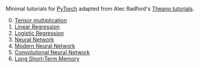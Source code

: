 <!-- [![Build Status](https://travis-ci.org/vinhkhuc/PyTorch-Mini-Tutorials.svg?branch=master)](https://travis-ci.org/vinhkhuc/PyTorch-Mini-Tutorials) -->

Minimal tutorials for [PyTorch](https://github.com/pytorch/pytorch) adapted
from Alec Radford's [Theano tutorials](https://github.com/Newmu/Theano-Tutorials).

<ol start="0">
  <li><a href="0_multiply.py">Tensor multiplication</a></li>
  <li><a href="1_linear_regression.py">Linear Regression</a></li>
  <li><a href="2_logistic_regression.py">Logistic Regression</a></li>
  <li><a href="3_neural_net.py">Neural Network</a></li>
  <li><a href="4_modern_neural_net.py">Modern Neural Network</a></li>
  <li><a href="5_convolutional_net.py">Convolutional Neural Network</a></li>
  <li><a href="6_lstm.py">Long Short-Term Memory</a></li>
</ol>
